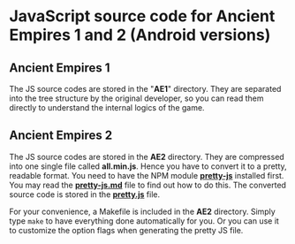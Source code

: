 # JavaScript source code for Ancient Empires 1 and 2 (Android versions)

## Ancient Empires 1

The JS source codes are stored in the "**AE1**" directory. They are separated into the tree structure by the original developer, so you can read them directly to understand the internal logics of the game.

## Ancient Empires 2

The JS source codes are stored in the **AE2** directory. They are compressed into one single file called **all.min.js**. Hence you have to convert it to a pretty, readable format. You need to have the NPM module **[pretty-js](https://www.npmjs.com/package/pretty-js)** installed first. You may read the **[pretty-js.md](https://github.com/ancient-empires-resources/js-Android/blob/main/pretty-js.md)** file to find out how to do this. The converted source code is stored in the **[pretty.js](https://github.com/ancient-empires-resources/js-Android/blob/main/AE2/pretty.js)** file.

For your convenience, a Makefile is included in the **AE2** directory. Simply type `make` to have everything done automatically for you. Or you can use it to customize the option flags when generating the pretty JS file.
